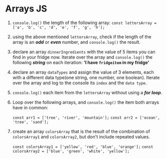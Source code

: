 # Arrays JS

1. `console.log()` the length of the following array:
    `const lettersArray = ['a', 'b', 'c', 'd', 'e', 'f', 'g', 'h'];`

2. using the above mentioned `lettersArray`, check if the length of the array is an ***odd*** or ***even*** number, and `console.log()` the result.

3. declare an array `dinnerIngredients` with the value of 5 items you can find in your fridge now. Iterate over the array and `console.log()` the following ***string*** on each iteration: **'I have `fridgeitem` in my fridge'**

4. declare an array `dataTypes` and assign the value of 3 elements, each with a different data type(one string, one number, one boolean). Iterate over the array and log to the console its `index` and the `data type`.

5. `console.log()` each item from the `lettersArray` without using a ***for loop***.

6. Loop over the following arrays, and `console.log()` the item both arrays have in common:

    `const arr1 = ['tree', 'river', 'mountain'];`
    `const arr2 = ['ocean', 'tree', 'sand'];`

7. create an array `colorsArray` that is the result of the combination of `colorsArray1` and `colorsArray2`, but don't include repeated values.

    `const colorsArray1 = ['yellow', 'red', 'blue', 'orange'];`
    `const colorsArray2 = ['blue', 'green', 'white', 'yellow'];`